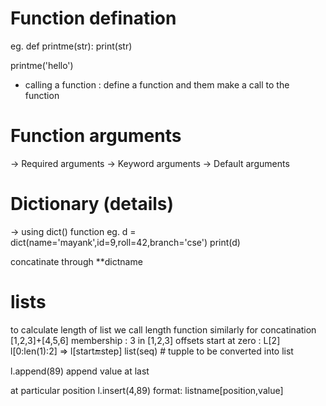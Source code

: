 # Function defination
eg.
def printme(str):
    print(str)

printme('hello')

* calling a function : define a function and them make a call to the function

# Function arguments
-> Required arguments
-> Keyword arguments
-> Default arguments

# Dictionary (details)
-> using dict() function
eg. 
d = dict(name='mayank',id=9,roll=42,branch='cse')
print(d)

concatinate through **dictname

# lists
to calculate length of list we call length function
similarly for concatination [1,2,3]+[4,5,6]
membership : 3 in [1,2,3]
offsets start at zero : L[2] 
l[0:len(1):2] => l[start:end:step]
list(seq) # tupple to be converted into list

l.append(89) append value at last

at particular position
l.insert(4,89) format: listname[position,value]

